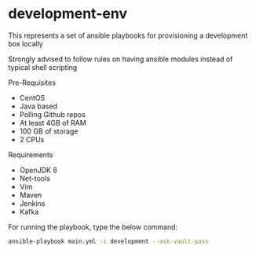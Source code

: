 # development-env

This represents a set of ansible playbooks for provisioning a development box locally

Strongly advised to follow rules on having ansible modules instead of typical shell scripting

Pre-Requisites

- CentOS
- Java based
- Polling Github repos
- At least 4GB of RAM
- 100 GB of storage
- 2 CPUs

Requirements

- OpenJDK 8
- Net-tools
- Vim
- Maven
- Jenkins
- Kafka

For running the playbook, type the below command:

```bash
ansible-playbook main.yml -i development --ask-vault-pass
```
